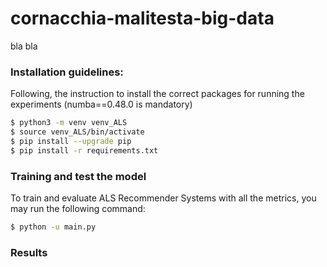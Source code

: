 # cornacchia-malitesta-big-data
bla bla


### Installation guidelines:
Following, the instruction to install the correct packages for running the experiments (numba==0.48.0 is mandatory)

```bash
$ python3 -m venv venv_ALS
$ source venv_ALS/bin/activate
$ pip install --upgrade pip
$ pip install -r requirements.txt
```

### Training and test the model
To train and evaluate ALS Recommender Systems with all the metrics, you may run the following command:

```bash
$ python -u main.py
```

### Results
